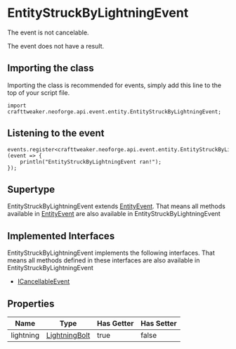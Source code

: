 # EntityStruckByLightningEvent

The event is not cancelable.

The event does not have a result.

## Importing the class

Importing the class is recommended for events, simply add this line to the top of your script file.
```zenscript
import crafttweaker.neoforge.api.event.entity.EntityStruckByLightningEvent;
```


## Listening to the event

```zenscript
events.register<crafttweaker.neoforge.api.event.entity.EntityStruckByLightningEvent>(event => {
    println("EntityStruckByLightningEvent ran!");
});
```


## Supertype

EntityStruckByLightningEvent extends [EntityEvent](/neoforge/api/event/entity/EntityEvent). That means all methods available in [EntityEvent](/neoforge/api/event/entity/EntityEvent) are also available in EntityStruckByLightningEvent

## Implemented Interfaces
EntityStruckByLightningEvent implements the following interfaces. That means all methods defined in these interfaces are also available in EntityStruckByLightningEvent

- [ICancellableEvent](/neoforge/api/event/ICancellableEvent)

## Properties

|   Name    |                             Type                             | Has Getter | Has Setter |
|-----------|--------------------------------------------------------------|------------|------------|
| lightning | [LightningBolt](/vanilla/api/entity/type/misc/LightningBolt) | true       | false      |

